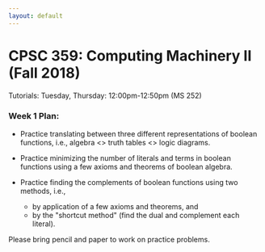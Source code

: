 ```yaml
---
layout: default
---
```


# CPSC 359: Computing Machinery II (Fall 2018)

Tutorials: Tuesday, Thursday: 12:00pm-12:50pm (MS 252)


### Week 1 Plan:
- Practice translating between three different representations of boolean functions, i.e., algebra <> truth tables <> logic diagrams.

- Practice minimizing the number of literals and terms in boolean functions using a few axioms and theorems of boolean algebra.

- Practice finding the complements of boolean functions using two methods, i.e.,
  * by application of a few axioms and theorems, and
  * by the "shortcut method" (find the dual and complement each literal).

Please bring pencil and paper to work on practice problems.
